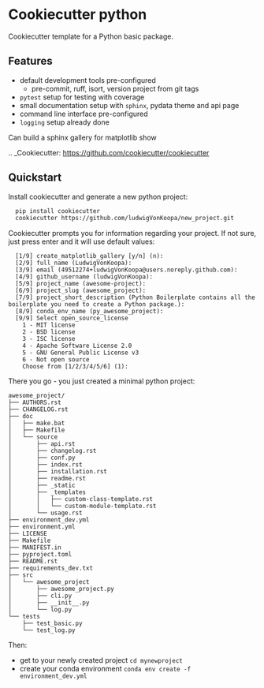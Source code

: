 # Cookiecutter python

Cookiecutter template for a Python basic package.

## Features

* default development tools pre-configured
  * pre-commit, ruff, isort, version project from git tags
* `pytest` setup for testing with coverage
* small documentation setup with `sphinx`, pydata theme and api page
* command line interface pre-configured
* `logging` setup already done

Can build a sphinx gallery for matplotlib show

.. _Cookiecutter: https://github.com/cookiecutter/cookiecutter


## Quickstart

Install cookiecutter and generate a new python project:

```bash
  pip install cookiecutter
  cookiecutter https://github.com/ludwigVonKoopa/new_project.git
```

Cookiecutter prompts you for information regarding your project. If not sure, just press enter and it will use default values:

```no-highlight[1/10] create_matplotlib_gallery [y/n] (n):
  [1/9] create_matplotlib_gallery [y/n] (n):
  [2/9] full_name (LudwigVonKoopa):
  [3/9] email (49512274+ludwigVonKoopa@users.noreply.github.com):
  [4/9] github_username (ludwigVonKoopa):
  [5/9] project_name (awesome-project):
  [6/9] project_slug (awesome_project):
  [7/9] project_short_description (Python Boilerplate contains all the boilerplate you need to create a Python package.):
  [8/9] conda_env_name (py_awesome_project):
  [9/9] Select open_source_license
    1 - MIT license
    2 - BSD license
    3 - ISC license
    4 - Apache Software License 2.0
    5 - GNU General Public License v3
    6 - Not open source
    Choose from [1/2/3/4/5/6] (1):
```

There you go - you just created a minimal python project:

```no-highlight
awesome_project/
├── AUTHORS.rst
├── CHANGELOG.rst
├── doc
│   ├── make.bat
│   ├── Makefile
│   └── source
│       ├── api.rst
│       ├── changelog.rst
│       ├── conf.py
│       ├── index.rst
│       ├── installation.rst
│       ├── readme.rst
│       ├── _static
│       ├── _templates
│       │   ├── custom-class-template.rst
│       │   └── custom-module-template.rst
│       └── usage.rst
├── environment_dev.yml
├── environment.yml
├── LICENSE
├── Makefile
├── MANIFEST.in
├── pyproject.toml
├── README.rst
├── requirements_dev.txt
├── src
│   └── awesome_project
│       ├── awesome_project.py
│       ├── cli.py
│       ├── __init__.py
│       └── log.py
└── tests
    ├── test_basic.py
    └── test_log.py
```

Then:

* get to your newly created project `cd mynewproject`
* create your conda environment `conda env create -f environment_dev.yml`

